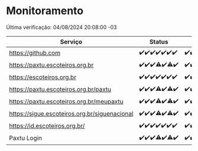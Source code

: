 # Monitoramento

Última verificação: 04/08/2024 20:08:00 -03

|Serviço|Status|Últimas 24h|
|---|---|---|
|https://github.com|<span title="2024-07-28: OK=23">✔️</span><span title="2024-07-29: OK=24">✔️</span><span title="2024-07-30: OK=24">✔️</span><span title="2024-07-31: OK=24">✔️</span><span title="2024-08-01: OK=23">✔️</span><span title="2024-08-02: OK=24">✔️</span><span title="2024-08-03: OK=23">✔️</span>|<span title="03/08/2024 20:08:00 -03 : 200">✔️</span><span title="03/08/2024 21:38:00 -03 : 200">✔️</span><span title="03/08/2024 23:02:00 -03 : 200">✔️</span><span title="04/08/2024 00:08:00 -03 : 200">✔️</span><span title="04/08/2024 01:09:00 -03 : 200">✔️</span><span title="04/08/2024 02:07:00 -03 : 200">✔️</span><span title="04/08/2024 03:09:00 -03 : 200">✔️</span><span title="04/08/2024 04:07:00 -03 : 200">✔️</span><span title="04/08/2024 05:08:00 -03 : 200">✔️</span><span title="04/08/2024 06:07:00 -03 : 200">✔️</span><span title="04/08/2024 07:06:00 -03 : 200">✔️</span><span title="04/08/2024 08:06:00 -03 : 200">✔️</span><span title="04/08/2024 09:11:00 -03 : 200">✔️</span><span title="04/08/2024 10:08:00 -03 : 200">✔️</span><span title="04/08/2024 11:05:00 -03 : 200">✔️</span><span title="04/08/2024 12:07:00 -03 : 200">✔️</span><span title="04/08/2024 13:07:00 -03 : 200">✔️</span><span title="04/08/2024 14:05:00 -03 : 200">✔️</span><span title="04/08/2024 15:08:00 -03 : 200">✔️</span><span title="04/08/2024 16:03:00 -03 : 200">✔️</span><span title="04/08/2024 17:08:00 -03 : 200">✔️</span><span title="04/08/2024 18:05:00 -03 : 200">✔️</span><span title="04/08/2024 19:08:00 -03 : 200">✔️</span><span title="04/08/2024 20:08:00 -03 : 200">✔️</span>|
|https://paxtu.escoteiros.org.br|<span title="2024-07-28: OK=23">✔️</span><span title="2024-07-29: OK=24">✔️</span><span title="2024-07-30: OK=24">✔️</span><span title="2024-07-31: OK=23, Falhas=1">⚠️</span><span title="2024-08-01: OK=23">✔️</span><span title="2024-08-02: OK=22, Falhas=2">⚠️</span><span title="2024-08-03: OK=23">✔️</span>|<span title="03/08/2024 20:08:00 -03 : 200">✔️</span><span title="03/08/2024 21:38:00 -03 : 200">✔️</span><span title="03/08/2024 23:02:00 -03 : 200">✔️</span><span title="04/08/2024 00:08:00 -03 : 200">✔️</span><span title="04/08/2024 01:09:00 -03 : 200">✔️</span><span title="04/08/2024 02:07:00 -03 : 200">✔️</span><span title="04/08/2024 03:09:00 -03 : 200">✔️</span><span title="04/08/2024 04:07:00 -03 : 200">✔️</span><span title="04/08/2024 05:08:00 -03 : 200">✔️</span><span title="04/08/2024 06:07:00 -03 : 200">✔️</span><span title="04/08/2024 07:06:00 -03 : 200">✔️</span><span title="04/08/2024 08:06:00 -03 : 200">✔️</span><span title="04/08/2024 09:11:00 -03 : 200">✔️</span><span title="04/08/2024 10:08:00 -03 : 200">✔️</span><span title="04/08/2024 11:05:00 -03 : 200">✔️</span><span title="04/08/2024 12:07:00 -03 : 200">✔️</span><span title="04/08/2024 13:07:00 -03 : 200">✔️</span><span title="04/08/2024 14:05:00 -03 : 200">✔️</span><span title="04/08/2024 15:08:00 -03 : 200">✔️</span><span title="04/08/2024 16:03:00 -03 : 200">✔️</span><span title="04/08/2024 17:08:00 -03 : 200">✔️</span><span title="04/08/2024 18:05:00 -03 : 200">✔️</span><span title="04/08/2024 19:08:00 -03 : 200">✔️</span><span title="04/08/2024 20:08:00 -03 : 200">✔️</span>|
|https://escoteiros.org.br|<span title="2024-07-28: OK=23">✔️</span><span title="2024-07-29: OK=24">✔️</span><span title="2024-07-30: OK=24">✔️</span><span title="2024-07-31: OK=24">✔️</span><span title="2024-08-01: OK=23">✔️</span><span title="2024-08-02: OK=24">✔️</span><span title="2024-08-03: OK=23">✔️</span>|<span title="03/08/2024 20:08:00 -03 : 200">✔️</span><span title="03/08/2024 21:38:00 -03 : 200">✔️</span><span title="03/08/2024 23:02:00 -03 : 200">✔️</span><span title="04/08/2024 00:08:00 -03 : 200">✔️</span><span title="04/08/2024 01:09:00 -03 : 200">✔️</span><span title="04/08/2024 02:07:00 -03 : 200">✔️</span><span title="04/08/2024 03:09:00 -03 : 200">✔️</span><span title="04/08/2024 04:07:00 -03 : 200">✔️</span><span title="04/08/2024 05:08:00 -03 : 200">✔️</span><span title="04/08/2024 06:07:00 -03 : 200">✔️</span><span title="04/08/2024 07:06:00 -03 : 200">✔️</span><span title="04/08/2024 08:06:00 -03 : 200">✔️</span><span title="04/08/2024 09:11:00 -03 : 200">✔️</span><span title="04/08/2024 10:08:00 -03 : 200">✔️</span><span title="04/08/2024 11:05:00 -03 : 200">✔️</span><span title="04/08/2024 12:07:00 -03 : 200">✔️</span><span title="04/08/2024 13:07:00 -03 : 200">✔️</span><span title="04/08/2024 14:05:00 -03 : 200">✔️</span><span title="04/08/2024 15:08:00 -03 : 200">✔️</span><span title="04/08/2024 16:03:00 -03 : 200">✔️</span><span title="04/08/2024 17:08:00 -03 : 200">✔️</span><span title="04/08/2024 18:05:00 -03 : 200">✔️</span><span title="04/08/2024 19:08:00 -03 : 200">✔️</span><span title="04/08/2024 20:08:00 -03 : 200">✔️</span>|
|https://paxtu.escoteiros.org.br/paxtu|<span title="2024-07-28: OK=23">✔️</span><span title="2024-07-29: OK=24">✔️</span><span title="2024-07-30: OK=24">✔️</span><span title="2024-07-31: OK=23, Falhas=1">⚠️</span><span title="2024-08-01: OK=23">✔️</span><span title="2024-08-02: OK=22, Falhas=2">⚠️</span><span title="2024-08-03: OK=23">✔️</span>|<span title="03/08/2024 20:08:00 -03 : 200">✔️</span><span title="03/08/2024 21:38:00 -03 : 200">✔️</span><span title="03/08/2024 23:02:00 -03 : 200">✔️</span><span title="04/08/2024 00:08:00 -03 : 200">✔️</span><span title="04/08/2024 01:09:00 -03 : 200">✔️</span><span title="04/08/2024 02:07:00 -03 : 200">✔️</span><span title="04/08/2024 03:09:00 -03 : 200">✔️</span><span title="04/08/2024 04:07:00 -03 : 200">✔️</span><span title="04/08/2024 05:08:00 -03 : 200">✔️</span><span title="04/08/2024 06:07:00 -03 : 200">✔️</span><span title="04/08/2024 07:06:00 -03 : 200">✔️</span><span title="04/08/2024 08:06:00 -03 : 200">✔️</span><span title="04/08/2024 09:11:00 -03 : 200">✔️</span><span title="04/08/2024 10:08:00 -03 : 200">✔️</span><span title="04/08/2024 11:05:00 -03 : 200">✔️</span><span title="04/08/2024 12:07:00 -03 : 200">✔️</span><span title="04/08/2024 13:07:00 -03 : 200">✔️</span><span title="04/08/2024 14:05:00 -03 : 200">✔️</span><span title="04/08/2024 15:08:00 -03 : 200">✔️</span><span title="04/08/2024 16:03:00 -03 : 200">✔️</span><span title="04/08/2024 17:08:00 -03 : 200">✔️</span><span title="04/08/2024 18:05:00 -03 : 200">✔️</span><span title="04/08/2024 19:08:00 -03 : 200">✔️</span><span title="04/08/2024 20:08:00 -03 : 200">✔️</span>|
|https://paxtu.escoteiros.org.br/meupaxtu|<span title="2024-07-28: OK=23">✔️</span><span title="2024-07-29: OK=24">✔️</span><span title="2024-07-30: OK=24">✔️</span><span title="2024-07-31: OK=23, Falhas=1">⚠️</span><span title="2024-08-01: OK=23">✔️</span><span title="2024-08-02: OK=22, Falhas=2">⚠️</span><span title="2024-08-03: OK=23">✔️</span>|<span title="03/08/2024 20:08:00 -03 : 200">✔️</span><span title="03/08/2024 21:38:00 -03 : 200">✔️</span><span title="03/08/2024 23:02:00 -03 : 200">✔️</span><span title="04/08/2024 00:08:00 -03 : 200">✔️</span><span title="04/08/2024 01:09:00 -03 : 200">✔️</span><span title="04/08/2024 02:07:00 -03 : 200">✔️</span><span title="04/08/2024 03:09:00 -03 : 200">✔️</span><span title="04/08/2024 04:07:00 -03 : 200">✔️</span><span title="04/08/2024 05:08:00 -03 : 200">✔️</span><span title="04/08/2024 06:07:00 -03 : 200">✔️</span><span title="04/08/2024 07:06:00 -03 : 200">✔️</span><span title="04/08/2024 08:06:00 -03 : 200">✔️</span><span title="04/08/2024 09:11:00 -03 : 200">✔️</span><span title="04/08/2024 10:08:00 -03 : 200">✔️</span><span title="04/08/2024 11:05:00 -03 : 200">✔️</span><span title="04/08/2024 12:07:00 -03 : 200">✔️</span><span title="04/08/2024 13:07:00 -03 : 200">✔️</span><span title="04/08/2024 14:05:00 -03 : 200">✔️</span><span title="04/08/2024 15:08:00 -03 : 200">✔️</span><span title="04/08/2024 16:03:00 -03 : 200">✔️</span><span title="04/08/2024 17:08:00 -03 : 200">✔️</span><span title="04/08/2024 18:05:00 -03 : 200">✔️</span><span title="04/08/2024 19:08:00 -03 : 200">✔️</span><span title="04/08/2024 20:08:00 -03 : 200">✔️</span>|
|https://sigue.escoteiros.org.br/siguenacional|<span title="2024-07-28: OK=23">✔️</span><span title="2024-07-29: OK=24">✔️</span><span title="2024-07-30: OK=24">✔️</span><span title="2024-07-31: OK=23, Falhas=1">⚠️</span><span title="2024-08-01: OK=23">✔️</span><span title="2024-08-02: OK=22, Falhas=2">⚠️</span><span title="2024-08-03: OK=23">✔️</span>|<span title="03/08/2024 20:08:00 -03 : 200">✔️</span><span title="03/08/2024 21:38:00 -03 : 200">✔️</span><span title="03/08/2024 23:02:00 -03 : 200">✔️</span><span title="04/08/2024 00:08:00 -03 : 200">✔️</span><span title="04/08/2024 01:09:00 -03 : 200">✔️</span><span title="04/08/2024 02:07:00 -03 : 200">✔️</span><span title="04/08/2024 03:09:00 -03 : 200">✔️</span><span title="04/08/2024 04:07:00 -03 : 200">✔️</span><span title="04/08/2024 05:08:00 -03 : 200">✔️</span><span title="04/08/2024 06:07:00 -03 : 200">✔️</span><span title="04/08/2024 07:06:00 -03 : 200">✔️</span><span title="04/08/2024 08:06:00 -03 : 200">✔️</span><span title="04/08/2024 09:11:00 -03 : 200">✔️</span><span title="04/08/2024 10:08:00 -03 : 200">✔️</span><span title="04/08/2024 11:05:00 -03 : 200">✔️</span><span title="04/08/2024 12:07:00 -03 : 200">✔️</span><span title="04/08/2024 13:07:00 -03 : 200">✔️</span><span title="04/08/2024 14:05:00 -03 : 200">✔️</span><span title="04/08/2024 15:08:00 -03 : 200">✔️</span><span title="04/08/2024 16:03:00 -03 : 200">✔️</span><span title="04/08/2024 17:08:00 -03 : 200">✔️</span><span title="04/08/2024 18:05:00 -03 : 200">✔️</span><span title="04/08/2024 19:08:00 -03 : 200">✔️</span><span title="04/08/2024 20:08:00 -03 : 200">✔️</span>|
|https://id.escoteiros.org.br/|<span title="2024-07-28: OK=23">✔️</span><span title="2024-07-29: OK=24">✔️</span><span title="2024-07-30: OK=24">✔️</span><span title="2024-07-31: OK=24">✔️</span><span title="2024-08-01: OK=23">✔️</span><span title="2024-08-02: OK=24">✔️</span><span title="2024-08-03: OK=23">✔️</span>|<span title="03/08/2024 20:08:00 -03 : 200">✔️</span><span title="03/08/2024 21:38:00 -03 : 200">✔️</span><span title="03/08/2024 23:02:00 -03 : 200">✔️</span><span title="04/08/2024 00:08:00 -03 : 200">✔️</span><span title="04/08/2024 01:09:00 -03 : 200">✔️</span><span title="04/08/2024 02:07:00 -03 : 200">✔️</span><span title="04/08/2024 03:09:00 -03 : 200">✔️</span><span title="04/08/2024 04:07:00 -03 : 200">✔️</span><span title="04/08/2024 05:08:00 -03 : 200">✔️</span><span title="04/08/2024 06:07:00 -03 : 200">✔️</span><span title="04/08/2024 07:06:00 -03 : 200">✔️</span><span title="04/08/2024 08:06:00 -03 : 200">✔️</span><span title="04/08/2024 09:11:00 -03 : 200">✔️</span><span title="04/08/2024 10:08:00 -03 : 200">✔️</span><span title="04/08/2024 11:05:00 -03 : 200">✔️</span><span title="04/08/2024 12:07:00 -03 : 200">✔️</span><span title="04/08/2024 13:07:00 -03 : 200">✔️</span><span title="04/08/2024 14:05:00 -03 : 200">✔️</span><span title="04/08/2024 15:08:00 -03 : 200">✔️</span><span title="04/08/2024 16:03:00 -03 : 200">✔️</span><span title="04/08/2024 17:08:00 -03 : 200">✔️</span><span title="04/08/2024 18:05:00 -03 : 200">✔️</span><span title="04/08/2024 19:08:00 -03 : 200">✔️</span><span title="04/08/2024 20:08:00 -03 : 200">✔️</span>|
|Paxtu Login|<span title="2024-07-28: OK=23">✔️</span><span title="2024-07-29: OK=24">✔️</span><span title="2024-07-30: OK=24">✔️</span><span title="2024-07-31: OK=23, Falhas=1">⚠️</span><span title="2024-08-01: OK=23">✔️</span><span title="2024-08-02: OK=23, Falhas=1">⚠️</span><span title="2024-08-03: OK=23">✔️</span>|<span title="03/08/2024 20:08:00 -03 : 200">✔️</span><span title="03/08/2024 21:38:00 -03 : 200">✔️</span><span title="03/08/2024 23:02:00 -03 : 200">✔️</span><span title="04/08/2024 00:08:00 -03 : 200">✔️</span><span title="04/08/2024 01:09:00 -03 : 200">✔️</span><span title="04/08/2024 02:07:00 -03 : 200">✔️</span><span title="04/08/2024 03:09:00 -03 : 200">✔️</span><span title="04/08/2024 04:07:00 -03 : 200">✔️</span><span title="04/08/2024 05:08:00 -03 : 200">✔️</span><span title="04/08/2024 06:07:00 -03 : 200">✔️</span><span title="04/08/2024 07:06:00 -03 : 200">✔️</span><span title="04/08/2024 08:06:00 -03 : 200">✔️</span><span title="04/08/2024 09:11:00 -03 : 200">✔️</span><span title="04/08/2024 10:08:00 -03 : 200">✔️</span><span title="04/08/2024 11:05:00 -03 : 200">✔️</span><span title="04/08/2024 12:07:00 -03 : 200">✔️</span><span title="04/08/2024 13:07:00 -03 : 200">✔️</span><span title="04/08/2024 14:05:00 -03 : 200">✔️</span><span title="04/08/2024 15:08:00 -03 : 200">✔️</span><span title="04/08/2024 16:03:00 -03 : 200">✔️</span><span title="04/08/2024 17:08:00 -03 : 200">✔️</span><span title="04/08/2024 18:05:00 -03 : 200">✔️</span><span title="04/08/2024 19:08:00 -03 : 200">✔️</span><span title="04/08/2024 20:08:00 -03 : 200">✔️</span>|
